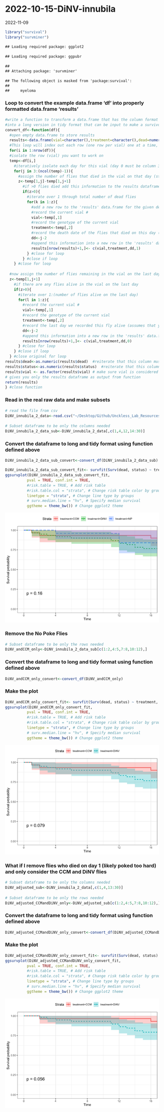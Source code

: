 2022-10-15-DiNV-innubila
================
2022-11-09

``` r
library("survival")
library("survminer")
```

    ## Loading required package: ggplot2

    ## Loading required package: ggpubr

    ## 
    ## Attaching package: 'survminer'

    ## The following object is masked from 'package:survival':
    ## 
    ##     myeloma

### Loop to convert the example data.frame ‘df’ into properly formatted data.frame ‘results’

``` r
#write a function to transform a data.frame that has the column format 'vial | treatment | D0 | D1 | D2...', with one row for each vial
#into a long version in tidy format that can be input to make a survivorship curve
convert_df<-function(df){
  #open empty data.frame to store results
  results<-data.frame(vial=character(),treatment=character(),dead=numeric(),status=numeric())
  #This loop will index out each row (one row per vial) one at a time, transform it into long format (one row per fly), and add the information to the empty data.frame called results
  for(i in 1:nrow(df)){
  #isolate the row (vial) you want to work on
  temp<-df[i,]
    #iteratively isolate each day for this vial (day 0 must be column 3, day 1 column 4, etc.). Loop stops the column before the last day
    for(j in 3:(ncol(temp)-1)){
      #assign the number of flies that died in the vial on that day (starting with day 1) to the variable 'z'
      z<-temp[1,j]-temp[1,j+1]
        #if >0 flies died add this information to the results dataframe
        if(z>0){
          #iterate over 1 through total number of dead flies
          for(k in 1:z){
            #add a new row to the 'results' data.frame for the given dead fly, specifying vial #, treatment, day died, and
            #record the current vial #
            vial<-temp[,1]
            #record the genotype of the current vial
            treatment<-temp[,2]
            #record the death date of the flies that died on this day (assumes that your input DF starts with day 0 in column 3)
            dd<-j-2
            #append this information into a new row in the 'results' data.frame, and add a '1' in the 4th column to indicate mortality
            results[nrow(results)+1,]<- c(vial,treatment,dd,1)
          } #close for loop
        } #close if loop
    } #close for loop
  
  #now assign the number of flies remaining in the vial on the last day (value in the last column of the row) to the variable 'z'
  z<-temp[1,j+1]
    #if there are any flies alive in the vial on the last day
    if(z>0){
      #iterate over 1:(number of flies alive on the last day)
      for(l in 1:z){
        #record the current vial #
        vial<-temp[,1]
        #record the genotype of the current vial
        treatment<-temp[,2]
        #record the last day we recorded this fly alive (assumes that your input DF starts with day 0 in column 3)
        dd<-j-2
        #append this information into a new row in the 'results' data.frame, and add a '0' in the 4th column to indicate that the fly made it to the end of the experiment
        results[nrow(results)+1,]<- c(vial,treatment,dd,0)
      } #close for loop
    } #close if loop
  } #close original for loop
results$dead<-as.numeric(results$dead)  #reiterate that this column must be class numeric
results$status<-as.numeric(results$status)  #reiterate that this column must be class numeric
results$vial <- as.factor(results$vial) # make sure vial is considered a factor
# gives you only the results dataframe as output from function 
return(results) 
} #close function
```

### Read in the real raw data and make subsets

``` r
# read the file from csv
DiNV_innubila_2_data<-read.csv("~/Desktop/Github/Unckless_Lab_Resources/Infection_survival_analyses/20221015/20221015_DiNV_innubila_infections.csv")

# Subset dataframe to be only the columns needed
DiNV_innubila_2_data_sub<-DiNV_innubila_2_data[,c(1,4,12,14:30)]
```

### Convert the dataframe to long and tidy format using function defined above

``` r
DiNV_innubila_2_data_sub_convert<-convert_df(DiNV_innubila_2_data_sub)
```

``` r
DiNV_innubila_2_data_sub_convert_fit<- survfit(Surv(dead, status) ~ treatment, data=DiNV_innubila_2_data_sub_convert)
ggsurvplot(DiNV_innubila_2_data_sub_convert_fit,
          pval = TRUE, conf.int = TRUE,
          #risk.table = TRUE, # Add risk table
          #risk.table.col = "strata", # Change risk table color by groups
          linetype = "strata", # Change line type by groups
          # surv.median.line = "hv", # Specify median survival
          ggtheme = theme_bw()) # Change ggplot2 theme
```

![](2022-10-15-DiNV-innubila-test-2_files/figure-gfm/unnamed-chunk-5-1.png)<!-- -->

### Remove the No Poke Flies

``` r
# Subset dataframe to be only the rows needed
DiNV_andCCM_only<-DiNV_innubila_2_data_sub[c(1:2,4:5,7:8,10:12),]
```

### Convert the dataframe to long and tidy format using function defined above

``` r
DiNV_andCCM_only_convert<-convert_df(DiNV_andCCM_only)
```

### Make the plot

``` r
DiNV_andCCM_only_convert_fit<- survfit(Surv(dead, status) ~ treatment, data=DiNV_andCCM_only_convert)
ggsurvplot(DiNV_andCCM_only_convert_fit,
          pval = TRUE, conf.int = TRUE,
          #risk.table = TRUE, # Add risk table
          #risk.table.col = "strata", # Change risk table color by groups
          linetype = "strata", # Change line type by groups
          # surv.median.line = "hv", # Specify median survival
          ggtheme = theme_bw()) # Change ggplot2 theme
```

![](2022-10-15-DiNV-innubila-test-2_files/figure-gfm/unnamed-chunk-8-1.png)<!-- -->

### What if I remove flies who died on day 1 (likely poked too hard) and only consider the CCM and DiNV flies

``` r
# Subset dataframe to be only the columns needed
DiNV_adjusted_sub<-DiNV_innubila_2_data[,c(1,4,13:30)]

# Subset dataframe to be only the rows needed
DiNV_adjusted_CCMandDiNV_only<-DiNV_adjusted_sub[c(1:2,4:5,7:8,10:12),]
```

### Convert the dataframe to long and tidy format using function defined above

``` r
DiNV_adjusted_CCMandDiNV_only_convert<-convert_df(DiNV_adjusted_CCMandDiNV_only)
```

### Make the plot

``` r
DiNV_adjusted_CCMandDiNV_only_convert_fit<- survfit(Surv(dead, status) ~ treatment, data=DiNV_adjusted_CCMandDiNV_only_convert)
ggsurvplot(DiNV_adjusted_CCMandDiNV_only_convert_fit,
          pval = TRUE, conf.int = TRUE,
          #risk.table = TRUE, # Add risk table
          #risk.table.col = "strata", # Change risk table color by groups
          linetype = "strata", # Change line type by groups
          # surv.median.line = "hv", # Specify median survival
          ggtheme = theme_bw()) # Change ggplot2 theme
```

![](2022-10-15-DiNV-innubila-test-2_files/figure-gfm/unnamed-chunk-11-1.png)<!-- -->
